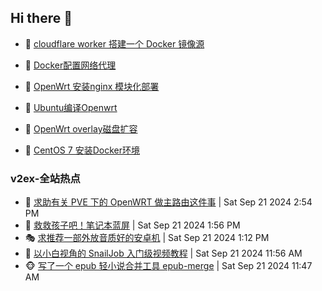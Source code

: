 ## Hi there 👋

<!--
**dkyg666/dkyg666** is a ✨ _special_ ✨ repository because its `README.md` (this file) appears on your GitHub profile.

Here are some ideas to get you started:

- 🔭 I’m currently working on ...
- 🌱 I’m currently learning ...
- 👯 I’m looking to collaborate on ...
- 🤔 I’m looking for help with ...
- 💬 Ask me about ...
- 📫 How to reach me: ...
- 😄 Pronouns: ...
- ⚡ Fun fact: ...
-->

<!-- BLOG-POST-LIST:START -->
- 🦩 [cloudflare worker 搭建一个 Docker 镜像源](http://blog.1996099.xyz/archives/cloudflare-worker-da-jian-yi-ge-docker-jing-xiang-zhan) 

- 🚦 [Docker配置网络代理](http://blog.1996099.xyz/archives/dockerpei-zhi-wang-luo-dai-li) 

- 🫶 [OpenWrt 安装nginx 模块化部署](http://blog.1996099.xyz/archives/openwrt-an-zhuang-nginx-mo-kuai-hua-bu-shu) 

- 🦄 [Ubuntu编译Openwrt](http://blog.1996099.xyz/archives/ubuntuzi-bian-yi-openwrt) 

- 🐻 [OpenWrt overlay磁盘扩容](http://blog.1996099.xyz/archives/openwrt-overlay) 

- 🤖 [CentOS 7 安装Docker环境](http://blog.1996099.xyz/archives/centos-docker) 
<!-- BLOG-POST-LIST:END -->

### v2ex-全站热点
<!-- v2ex:START -->
- 🥸 [求助有关 PVE 下的 OpenWRT 做主路由这件事](https://www.v2ex.com/t/1074716#reply0) | Sat Sep 21 2024 2:54 PM
- 🤗 [救救孩子吧！笔记本蓝屏](https://www.v2ex.com/t/1074702#reply1) | Sat Sep 21 2024 1:56 PM
- 🎭 [求推荐一部外放音质好的安卓机](https://www.v2ex.com/t/1074693#reply2) | Sat Sep 21 2024 1:12 PM
- 🥷 [以小白视角的 SnailJob 入门级视频教程](https://www.v2ex.com/t/1074680#reply0) | Sat Sep 21 2024 11:56 AM
- 🐵 [写了一个 epub 轻小说合并工具 epub-merge](https://www.v2ex.com/t/1074678#reply6) | Sat Sep 21 2024 11:47 AM<!-- v2ex:END -->

